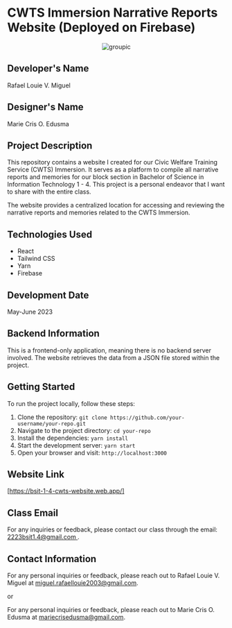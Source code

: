 # CWTS Immersion Narrative Reports Website (Deployed on Firebase)


<p align="center">
  <img src="https://github.com/egg-lou/narrative-web/assets/118577897/4dc32105-61de-49ad-b5d0-2ff323a0a23f" alt="groupic">
</p>


## Developer's Name
Rafael Louie V. Miguel

## Designer's Name
Marie Cris O. Edusma

## Project Description
This repository contains a website I created for our Civic Welfare Training Service (CWTS) Immersion. It serves as a platform to compile all narrative reports and memories for our block section in Bachelor of Science in Information Technology 1 - 4. This project is a personal endeavor that I want to share with the entire class.

The website provides a centralized location for accessing and reviewing the narrative reports and memories related to the CWTS Immersion.

## Technologies Used
- React
- Tailwind CSS
- Yarn
- Firebase

## Development Date
May-June 2023

## Backend Information
This is a frontend-only application, meaning there is no backend server involved. The website retrieves the data from a JSON file stored within the project.

## Getting Started
To run the project locally, follow these steps:

1. Clone the repository: `git clone https://github.com/your-username/your-repo.git`
2. Navigate to the project directory: `cd your-repo`
3. Install the dependencies: `yarn install`
4. Start the development server: `yarn start`
5. Open your browser and visit: `http://localhost:3000`

## Website Link
[https://bsit-1-4-cwts-website.web.app/]

## Class Email
For any inquiries or feedback, please contact our class through the email: [2223bsit1.4@gmail.com ](mailto:2223bsit1.4@gmail.com ).

## Contact Information
For any personal inquiries or feedback, please reach out to Rafael Louie V. Miguel at [miguel.rafaellouie2003@gmail.com](mailto:miguel.rafaellouie2003@gmail.com).

or

For any personal inquiries or feedback, please reach out to Marie Cris O. Edusma at [mariecrisedusma@gmail.com](mailto:mariecrisedusma@gmail.com).
